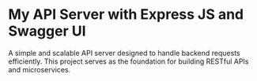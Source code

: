 # My API Server with Express JS and Swagger UI

A simple and scalable API server designed to handle backend requests efficiently. This project serves as the foundation for building RESTful APIs and microservices.